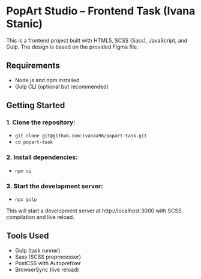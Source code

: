 # PopArt Studio – Frontend Task (Ivana Stanic)

This is a frontend project built with HTML5, SCSS (Sass), JavaScript, and Gulp. The design is based on the provided Figma file.

## Requirements

- Node.js and npm installed
- Gulp CLI (optional but recommended)

## Getting Started

### 1. Clone the repository:

- `git clone git@github.com:ivanaa96/popart-task.git`
- `cd popart-task`

### 2. Install dependencies:

- `npm ci`

### 3. Start the development server:

- `npx gulp`

This will start a development server at http://localhost:3000 with SCSS compilation and live reload.

## Tools Used

- Gulp (task runner)
- Sass (SCSS preprocessor)
- PostCSS with Autoprefixer
- BrowserSync (live reload)
